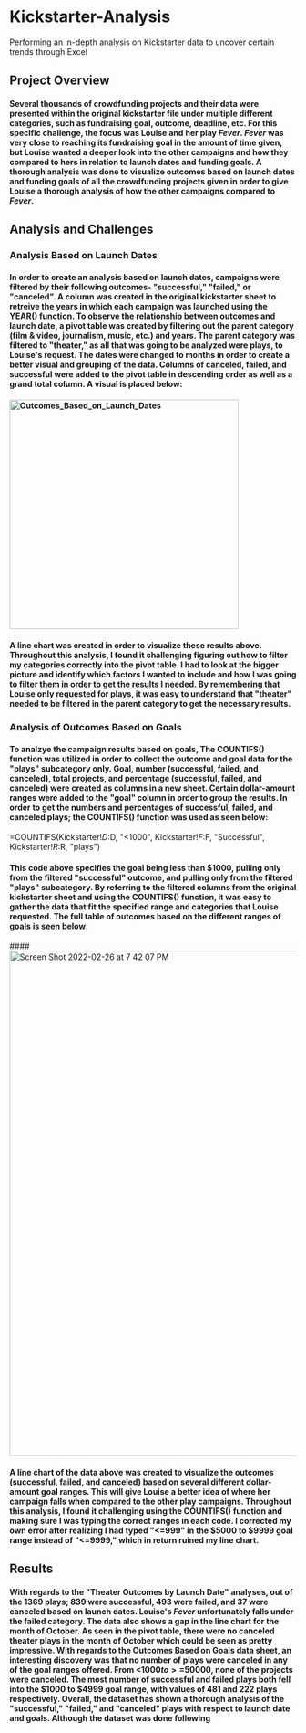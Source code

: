 # Kickstarter-Analysis
Performing an in-depth analysis on Kickstarter data to uncover certain trends through Excel
## Project Overview
#### Several thousands of crowdfunding projects and their data were presented within the original kickstarter file under multiple different categories, such as fundraising goal, outcome, deadline, etc.  For this specific challenge, the focus was Louise and her play _Fever_.  _Fever_ was very close to reaching its fundraising goal in the amount of time given, but Louise wanted a deeper look into the other campaigns and how they compared to hers in relation to launch dates and funding goals. A thorough analysis was done to visualize outcomes based on launch dates and funding goals of all the crowdfunding projects given in order to give Louise a thorough analysis of how the other campaigns compared to _Fever_.
## Analysis and Challenges
### Analysis Based on Launch Dates
#### In order to create an analysis based on launch dates, campaigns were filtered by their following outcomes- "successful," "failed," or "canceled".  A column was created in the original kickstarter sheet to retreive the years in which each campaign was launched using the YEAR() function.  To observe the relationship between outcomes and launch date, a pivot table was created by filtering out the parent category (film & video, journalism, music, etc.) and years.  The parent category was filtered to "theater," as all that was going to be analyzed were plays, to Louise's request.  The dates were changed to months in order to create a better visual and grouping of the data.  Columns of canceled, failed, and successful were added to the pivot table in descending order as well as a grand total column.  A visual is placed below:  
#### <img width="402" alt="Outcomes_Based_on_Launch_Dates" src="https://user-images.githubusercontent.com/99656224/155862055-bbff877b-4463-47c2-8b9a-561421b6e14a.png">
#### A line chart was created in order to visualize these results above.  Throughout this analysis, I found it challenging figuring out how to filter my categories correctly into the pivot table.  I had to look at the bigger picture and identify which factors I wanted to include and how I was going to filter them in order to get the results I needed.  By remembering that Louise only requested for plays, it was easy to understand that "theater" needed to be filtered in the parent category to get the necessary results.
### Analysis of Outcomes Based on Goals
#### To analzye the campaign results based on goals, The COUNTIFS() function was utilized in order to collect the outcome and goal data for the "plays" subcategory only.  Goal, number (successful, failed, and canceled), total projects, and percentage (successful, failed, and canceled) were created as columns in a new sheet.  Certain dollar-amount ranges were added to the "goal" column in order to group the results.  In order to get the numbers and percentages of successful, failed, and canceled plays; the COUNTIFS() function was used as seen below:
=COUNTIFS(Kickstarter!$D:$D, "<1000", Kickstarter!$F:$F, "Successful", Kickstarter!$R:$R, "plays")
#### This code above specifies the goal being less than $1000, pulling only from the filtered "successful" outcome, and pulling only from the filtered "plays" subcategory.  By referring to the filtered columns from the original kickstarter sheet and using the COUNTIFS() function, it was easy to gather the data that fit the specified range and categories that Louise requested.  The full table of outcomes based on the different ranges of goals is seen below:
####<img width="885" alt="Screen Shot 2022-02-26 at 7 42 07 PM" src="https://user-images.githubusercontent.com/99656224/155863634-86b52c35-e8db-4858-90d3-0b49296c7d69.png">
#### A line chart of the data above was created to visualize the outcomes (successful, failed, and canceled) based on several different dollar-amount goal ranges.  This will give Louise a better idea of where her campaign falls when compared to the other play campaigns.  Throughout this analysis, I found it challenging using the COUNTIFS() function and making sure I was typing the correct ranges in each code.  I corrected my own error after realizing I had typed "<=999" in the $5000 to $9999 goal range instead of "<=9999," which in return ruined my line chart.
## Results
#### With regards to the "Theater Outcomes by Launch Date" analyses, out of the 1369 plays; 839 were successful, 493 were failed, and 37 were canceled based on launch dates.  Louise's _Fever_ unfortunately falls under the failed category. The data also shows a gap in the line chart for the month of October.  As seen in the pivot table, there were no canceled theater plays in the month of October which could be seen as pretty impressive.  With regards to the Outcomes Based on Goals data sheet, an interesting discovery was that no number of plays were canceled in any of the goal ranges offered. From <$1000 to >=$50000, none of the projects were canceled.  The most number of successful and failed plays both fell into the $1000 to $4999 goal range, with values of 481 and 222 plays respectively.  Overall, the dataset has shown a thorough analysis of the "successful," "failed," and "canceled" plays with respect to launch date and goals.  Although the dataset was done following 
